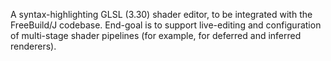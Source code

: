 A syntax-highlighting GLSL (3.30) shader editor, to be integrated with the FreeBuild/J codebase. End-goal is to support live-editing and configuration of multi-stage shader pipelines (for example, for deferred and inferred renderers).
